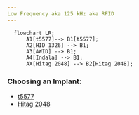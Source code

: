 ```yaml
---
Low Frequency aka 125 kHz aka RFID
---
```


```mermaid
  flowchart LR;
      A1[t5577]--> B1[t5577];
      A2[HID 1326] --> B1;
      A3[AWID] --> B1;
      A4[Indala] --> B1;
      AX[Hitag 2048] --> B2[Hitag 2048];

```

### Choosing an Implant:
- [t5577](T5577_OPTIONS.md)
- [Hitag 2048](https://dngr.us/xht)
